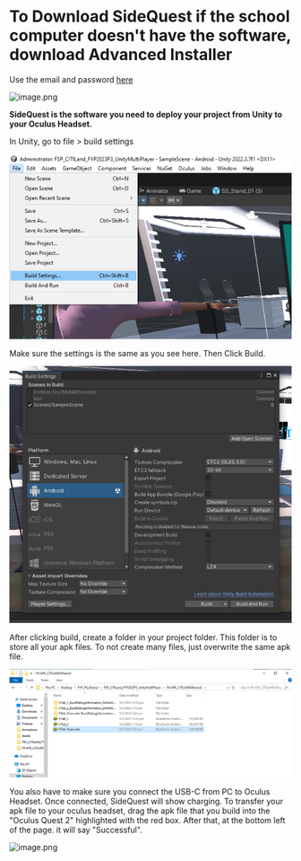 # **To Download SideQuest if the school computer doesn't have the software, download Advanced Installer**

Use the email and password [here](/What-you-need-to-setup/Meta)

<IMG  src="https://dev.azure.com/NanyangPoly/00650b15-8f8b-4808-89a6-9a4fd9888c05/_apis/git/repositories/79a0cb67-ced6-4014-8d32-366c99c3fdb9/Items?path=/.attachments/image-951f5779-0bf5-453f-93a9-c4c56dae499f.png&amp;download=false&amp;resolveLfs=true&amp;%24format=octetStream&amp;api-version=5.0-preview.1&amp;sanitize=true&amp;versionDescriptor.version=main"  alt="image.png"/>

**SideQuest is the software you need to deploy your project from Unity to your Oculus Headset.**

In Unity, go to file > build settings

![image.png](/.attachments/image-52dab856-b704-4113-a49f-26e6ba7d2db3.png)

Make sure the settings is the same as you see here. Then Click Build.

![image.png](/.attachments/image-dff2796f-f3b5-41fc-a725-1fb88bc18a0d.png)

After clicking build, create a folder in your project folder. This folder is to store all your apk files. To not create many files, just overwrite the same apk file.

![image.png](/.attachments/image-ed6f7ee8-7e0c-4d70-b114-74449437c88a.png)


You also have to make sure you connect the USB-C from PC to Oculus Headset. Once connected, SideQuest will show charging. To transfer your apk file to your oculus headset, drag the apk file that you build into the "Oculus Quest 2" highlighted with the red box. After that, at the bottom left of the page. it will say "Successful".

<IMG  src="https://dev.azure.com/NanyangPoly/00650b15-8f8b-4808-89a6-9a4fd9888c05/_apis/git/repositories/79a0cb67-ced6-4014-8d32-366c99c3fdb9/Items?path=/.attachments/image-5ac849f3-ef6a-4cd3-b97a-ef0dbf10bae2.png&amp;download=false&amp;resolveLfs=true&amp;%24format=octetStream&amp;api-version=5.0-preview.1&amp;sanitize=true&amp;versionDescriptor.version=main"  alt="image.png"/>